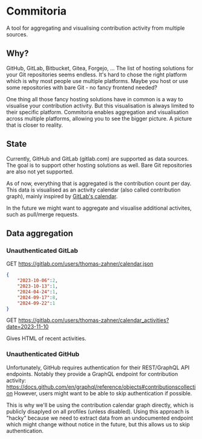 # Commitoria

A tool for aggregating and visualising contribution activity from multiple sources.

## Why?

GitHub, GitLab, Bitbucket, Gitea, Forgejo, ...
The list of hosting solutions for your Git repositories seems endless.
It's hard to chose the right platform which is why most people use multiple platforms.
Maybe you host or use some repositories with bare Git - no fancy frontend needed?

One thing all those fancy hosting solutions have in common is a way to visualise your contribution activity.
But this visualisation is always limited to their specific platform.
Commitoria enables aggregation and visualisation across multiple platforms,
allowing you to see the bigger picture.
A picture that is closer to reality.

## State

Currently, GitHub and GitLab (gitlab.com) are supported as data sources.
The goal is to support other hosting solutions as well.
Bare Git repositories are also not yet supported.

As of now, everything that is aggregated is the contribution count per day.
This data is visualised as an activity calendar (also called contribution graph),
mainly inspired by [GitLab's calendar](https://gitlab.com/gitlab-org/gitlab/-/blob/master/app/assets/javascripts/pages/users/activity_calendar.js).

In the future we might want to aggregate and visualise additional activites, such as pull/merge requests.

## Data aggregation

### Unauthenticated GitLab

GET https://gitlab.com/users/thomas-zahner/calendar.json

```json
{
    "2023-10-06":2,
    "2023-10-13":1,
    "2024-04-24":1,
    "2024-09-17":8,
    "2024-09-22":1
}
```

GET https://gitlab.com/users/thomas-zahner/calendar_activities?date=2023-11-10

Gives HTML of recent activities.

### Unauthenticated GitHub

Unfortunately, GitHub requires authentication for their REST/GraphQL API endpoints.
Notably they provide a GraphQL endpoint for contribution activity: https://docs.github.com/en/graphql/reference/objects#contributionscollection
However, users might want to be able to skip authentication if possible.

This is why we'll be using the contribution calendar graph directly, which is publicly disaplyed on all profiles (unless disabled).
Using this approach is "hacky" because we need to extract data from an undocumented endpoint which might change without notice in the future,
but this allows us to skip authentication.
